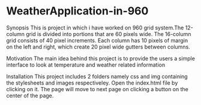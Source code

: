 # WeatherApplication-in-960

Synopsis
This is project in which i have worked on 960 grid system.The 12-column grid is divided into portions that are 60 pixels wide. The 16-column grid consists of 40 pixel increments. Each column has 10 pixels of margin on the left and right, which create 20 pixel wide gutters between columns.

Motivation
The main idea behind this project is to provide the users a simple interface to look at temperature and weather related information

Installation
This project includes 2 folders namely css and img containing the stylesheets and images respectiveley.
Open the index.html file by clicking on it.
The page will move to next page on clicking a button on the center of the page.